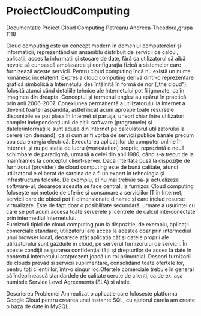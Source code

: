 # ProiectCloudComputing
Documentatie Proiect Cloud Computing
Petreanu Andreea-Theodora,grupa 1118

Cloud computing este un concept modern în domeniul computerelor și informaticii, reprezentând un ansamblu distribuit de servicii de calcul, aplicații, acces la informații și stocare de date, fără ca utilizatorul să aibă nevoie să cunoască amplasarea și configurația fizică a sistemelor care furnizează aceste servicii. Pentru cloud computing încă nu există un nume românesc încetățenit.
Expresia cloud computing derivă dintr-o reprezentare grafică simbolică a Internetului des întâlnită în formă de nor („the cloud”), folosită atunci când detaliile tehnice ale Internetului pot fi ignorate, ca în imaginea din dreapta. Conceptul și termenul englez au apărut în practică prin anii 2006-2007.
Conexiunea permanentă a utilizatorului la Internet a devenit foarte răspândită, astfel încât acum aproape toate resursele disponibile se pot plasa în Internet și partaja, uneori chiar între utilizatori complet independenți unii de alții: software (programele) și datele/informațiile sunt aduse din Internet pe calculatorul utilizatorului la cerere (on demand), ca și cum ar fi vorba de servicii publice banale precum apa sau energia electrică.
Executarea aplicațiilor de computer online în Internet, și nu pe stația de lucru (workstation) proprie, reprezintă o nouă schimbare de paradigmă, urmașă a celei din anii 1980, când s-a trecut de la mainframes la conceptul client-server. Dacă interfața pusă la dispoziție de furnizorul (provider) de cloud computing este de bună calitate, atunci utilizatorul e eliberat de sarcina de a fi un expert în tehnologia și infrastructura folosite. De exemplu, el nu mai trebuie să-și actualizeze software-ul, deoarece aceasta se face central, la furnizor. 
Cloud computing folosește noi metode de oferire și consumare a serviciilor IT în Internet, servicii care de obicei pot fi dimensionate dinamic și care includ resurse virtualizate. Este de fapt doar o posibilitate secundară, urmare a ușurinței cu care se pot acum accesa toate serverele și centrele de calcul interconectate prin intermediul Internetului.  
Furnizorii tipici de cloud computing pun la dispoziție, de exemplu, aplicații comerciale standard; utilizatorul are acces la acestea doar prin intermediul unui browser local, deoarece atât aplicația cât și datele proprii ale utilizatorului sunt găzduite în cloud, pe serverul furnizorului de servicii. În aceste condiții asigurarea confidențialității și drepturilor de acces la date în contextul Internetului atotprezent joacă un rol primordial.
Deseori furnizorii de clouds prevăd și servicii suplimentare, consolidând toate ofertele lor, pentru toți clienții lor, într-o singur loc.Ofertele comerciale trebuie în general să îndeplinească standardele de calitate cerute de clienți, ca de ex. așa numitele Service Level Agreements (SLA) și altele. 

  


Descrierea Problemei
Am realizat o aplicatie care foloseste platforma Google Cloud pentru crearea unei instante SQL, cu ajutorul careia am create o baza de date in MySQL. 
